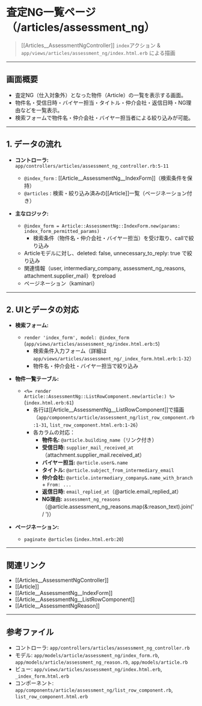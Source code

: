 # 査定NG一覧ページ（/articles/assessment_ng）

> [[Articles__AssessmentNgController]] `index`アクション & `app/views/articles/assessment_ng/index.html.erb` による描画

---

## 画面概要

- 査定NG（仕入対象外）となった物件（Article）の一覧を表示する画面。
- 物件名・受信日時・バイヤー担当・タイトル・仲介会社・返信日時・NG理由などを一覧表示。
- 検索フォームで物件名・仲介会社・バイヤー担当者による絞り込みが可能。

---

## 1. データの流れ

- **コントローラ:** `app/controllers/articles/assessment_ng_controller.rb:5-11`
    - `@index_form` : [[Article__AssessmentNg__IndexForm]]（検索条件を保持）
    - `@articles` : 検索・絞り込み済みの[[Article]]一覧（ページネーション付き）

- **主なロジック:**
    - `@index_form = Article::AssessmentNg::IndexForm.new(params: index_form_permitted_params)`
        - 検索条件（物件名・仲介会社・バイヤー担当）を受け取り、callで絞り込み
    - Articleモデルに対し、deleted: false, unnecessary_to_reply: true で絞り込み
    - 関連情報（user, intermediary_company, assessment_ng_reasons, attachment.supplier_mail）をpreload
    - ページネーション（kaminari）

---

## 2. UIとデータの対応

- **検索フォーム:**
    - `render 'index_form', model: @index_form` (`app/views/articles/assessment_ng/index.html.erb:5`)
        - 検索条件入力フォーム（詳細は`app/views/articles/assessment_ng/_index_form.html.erb:1-32`）
        - 物件名・仲介会社・バイヤー担当で絞り込み

- **物件一覧テーブル:**
    - `<%= render Article::AssessmentNg::ListRowComponent.new(article:) %>` (`index.html.erb:61`)
        - 各行は[[Article__AssessmentNg__ListRowComponent]]で描画（`app/components/article/assessment_ng/list_row_component.rb:1-31`, `list_row_component.html.erb:1-26`）
        - 各カラムの対応：
            - **物件名:** `@article.building_name`（リンク付き）
            - **受信日時:** `supplier_mail_received_at`（attachment.supplier_mail.received_at）
            - **バイヤー担当:** `@article.user&.name`
            - **タイトル:** `@article.subject_from_intermediary_email`
            - **仲介会社:** `@article.intermediary_company&.name_with_branch` + `From: ...`
            - **返信日時:** `email_replied_at`（@article.email_replied_at）
            - **NG理由:** `assessment_ng_reasons`（@article.assessment_ng_reasons.map(&:reason_text).join(' / ')）

- **ページネーション:**
    - `paginate @articles` (`index.html.erb:20`)

---

## 関連リンク
- [[Articles__AssessmentNgController]]
- [[Article]]
- [[Article__AssessmentNg__IndexForm]]
- [[Article__AssessmentNg__ListRowComponent]]
- [[Article__AssessmentNgReason]]

---

## 参考ファイル
- コントローラ: `app/controllers/articles/assessment_ng_controller.rb`
- モデル: `app/models/article/assessment_ng/index_form.rb`, `app/models/article/assessment_ng_reason.rb`, `app/models/article.rb`
- ビュー: `app/views/articles/assessment_ng/index.html.erb`, `_index_form.html.erb`
- コンポーネント: `app/components/article/assessment_ng/list_row_component.rb`, `list_row_component.html.erb` 